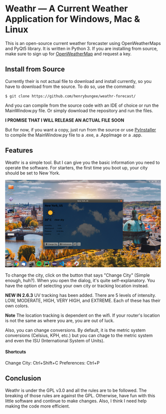 # Weathr — A Current Weather Application for Windows, Mac & Linux

This is an open-source current weather forecaster using OpenWeatherMaps and PyQt5 library.
It is written in Python 3. If you are installing from source, make sure to sign up for
[OpenWeatherMap](https://openweathermap.org/ "OpenWeatherMap") and request a key.

## Install from Source

Currently their is not actual file to download and install
currently, so you have to download from the source. To do so, use the 
command:

```
$ git clone https://github.com/henrybungee/weathr-forecast/
```

And you can compile from the source code with an IDE
of choice or run the MainWindow.py file. Or simply 
download the repository and run the files.

**I PROMISE THAT I WILL RELEASE AN ACTUAL FILE SOON**

But for now, if you want a copy, just run from the source
or use [PyInstaller](https://www.pyinstaller.org/ "PyInstaller's Homepage")
to compile the MainWindow.py file to a .exe, a .AppImage
or a .app. 

## Features

Weathr is a simple tool. But I can give you
the basic information you need to operate the 
software. For starters, the first time you boot
up, your city should be set to New York. 

![screeshot](https://github.com/henrybungee/weathr-forecast/blob/master/Screenshot%20from%202019-08-30%2011-12-12.png "Screenshot")

To change the city, click on the button that says
"Change City" (Simple enough, huh?). 
When you open the dialog, it's quite self-explanatory.
You have the option of selecting your own city or 
tracking location instead.

**NEW IN 2.6.3**
UV tracking has been added. There are 5 levels of 
intensity. LOW, MODERATE, HIGH, VERY HIGH, and
EXTREME. Each of these has their own colors. 

   **Note**
The location tracking is dependent on 
the wifi. If your router's location is 
not the same as where you are, you are 
out of luck.

Also, you can change conversions. By default,
it is the metric system conversions (Celsius,
KPH, etc.) but you can chage to the metric system
and even the ISU (International System of Units).

#### Shortcuts

Change City: Ctrl+Shift+C
Preferences: Ctrl+P

## Conclusion

Weathr is under the GPL v3.0 and all the rules are
to be followed. The breaking of those rules are 
against the GPL. Otherwise, have fun with this little
software and continue to make changes. Also, I think
I need help making the code more efficient.
